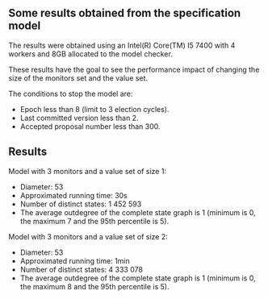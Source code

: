 ## Some results obtained from the specification model

The results were obtained using an Intel(R) Core(TM) I5 7400 with 4 workers and 8GB allocated to the model checker.

These results have the goal to see the performance impact of changing the size of the monitors set and the value set.

The conditions to stop the model are:
* Epoch less than 8 (limit to 3 election cycles).
* Last committed version less than 2.
* Accepted proposal number less than 300.

## Results

Model with 3 monitors and a value set of size 1:
* Diameter: 53
* Approximated running time: 30s
* Number of distinct states: 1 452 593
* The average outdegree of the complete state graph is 1 (minimum is 0, the maximum 7 and the 95th percentile is 5).

Model with 3 monitors and a value set of size 2:
* Diameter: 53
* Approximated running time: 1min
* Number of distinct states: 4 333 078
* The average outdegree of the complete state graph is 1 (minimum is 0, the maximum 8 and the 95th percentile is 5).
